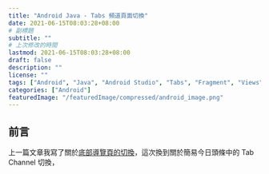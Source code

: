 ```yaml
---
title: "Android Java - Tabs 頻道頁面切換"
date: 2021-06-15T08:03:28+08:00
# 副標題
subtitle: ""
# 上次修改的時間
lastmod: 2021-06-15T08:03:28+08:00
draft: false
description: ""
license: ""
tags: ["Android", "Java", "Android Studio", "Tabs", "Fragment", "Views", "ViewPager"]
categories: ["Android"]
featuredImage: "/featuredImage/compressed/android_image.png"
---
```


## 前言

上一篇文章我寫了關於[底部導覽頁的切換](https://huangno1.github.io/android_java_btn_nav/)，這次換到關於簡易今日頭條中的 Tab Channel 切換，
